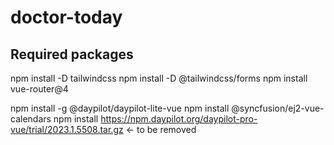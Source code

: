# doctor-today

## Required packages
  npm install -D tailwindcss
  npm install -D @tailwindcss/forms
  npm install vue-router@4

  npm install -g @daypilot/daypilot-lite-vue
  npm install @syncfusion/ej2-vue-calendars
  npm install https://npm.daypilot.org/daypilot-pro-vue/trial/2023.1.5508.tar.gz <- to be removed

